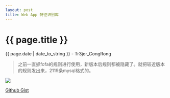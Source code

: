 ```yaml
---
layout: post
title: Web App 特征识别库
---
```


{{ page.title }}
================
<p class="date">{{ page.date | date_to_string }} - Tr3jer_CongRong</p>

> 之前一直抓fofa的规则进行使用，新版本后规则都被隐藏了。就把较近版本的规则发出来，2119条mysql格式的。

<img src="http://pfr2vvlbk.bkt.clouddn.com/tdfcx.png">

<a target="_blank" href="https://gist.github.com/Tr3jer/271a9e26e267a47a8e9f1aa76c47a003">Github Gist</a>

